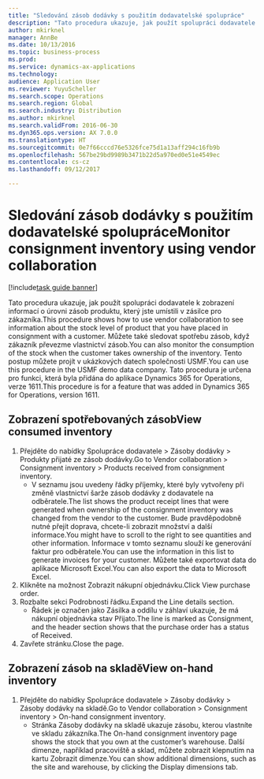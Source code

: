 ```yaml
---
title: "Sledování zásob dodávky s použitím dodavatelské spolupráce"
description: "Tato procedura ukazuje, jak použít spolupráci dodavatele k zobrazení informací o úrovni zásob produktu, který jste umístili v zásilce pro zákazníka."
author: mkirknel
manager: AnnBe
ms.date: 10/13/2016
ms.topic: business-process
ms.prod: 
ms.service: dynamics-ax-applications
ms.technology: 
audience: Application User
ms.reviewer: YuyuScheller
ms.search.scope: Operations
ms.search.region: Global
ms.search.industry: Distribution
ms.author: mkirknel
ms.search.validFrom: 2016-06-30
ms.dyn365.ops.version: AX 7.0.0
ms.translationtype: HT
ms.sourcegitcommit: 0e7f66cccd76e5326fce75d1a13aff294c16fb9b
ms.openlocfilehash: 567be29bd9989b3471b22d5a970ed0e51e4549ec
ms.contentlocale: cs-cz
ms.lasthandoff: 09/12/2017

---
```

# <a name="monitor-consignment-inventory-using-vendor-collaboration"></a><span data-ttu-id="3dfbd-103">Sledování zásob dodávky s použitím dodavatelské spolupráce</span><span class="sxs-lookup"><span data-stu-id="3dfbd-103">Monitor consignment inventory using vendor collaboration</span></span>

[!include[task guide banner](../../includes/task-guide-banner.md)]

<span data-ttu-id="3dfbd-104">Tato procedura ukazuje, jak použít spolupráci dodavatele k zobrazení informací o úrovni zásob produktu, který jste umístili v zásilce pro zákazníka.</span><span class="sxs-lookup"><span data-stu-id="3dfbd-104">This procedure shows how to use vendor collaboration to see information about the stock level of product that you have placed in consignment with a customer.</span></span> <span data-ttu-id="3dfbd-105">Můžete také sledovat spotřebu zásob, když zákazník převezme vlastnictví zásob.</span><span class="sxs-lookup"><span data-stu-id="3dfbd-105">You can also monitor the consumption of the stock when the customer takes ownership of the inventory.</span></span> <span data-ttu-id="3dfbd-106">Tento postup můžete projít v ukázkových datech společnosti USMF.</span><span class="sxs-lookup"><span data-stu-id="3dfbd-106">You can use this procedure in the USMF demo data company.</span></span> <span data-ttu-id="3dfbd-107">Tato procedura je určena pro funkci, která byla přidána do aplikace Dynamics 365 for Operations, verze 1611.</span><span class="sxs-lookup"><span data-stu-id="3dfbd-107">This procedure is for a feature that was added in Dynamics 365 for Operations, version 1611.</span></span>


## <a name="view-consumed-inventory"></a><span data-ttu-id="3dfbd-108">Zobrazení spotřebovaných zásob</span><span class="sxs-lookup"><span data-stu-id="3dfbd-108">View consumed inventory</span></span>
1. <span data-ttu-id="3dfbd-109">Přejděte do nabídky Spolupráce dodavatele > Zásoby dodávky > Produkty přijaté ze zásob dodávky.</span><span class="sxs-lookup"><span data-stu-id="3dfbd-109">Go to Vendor collaboration > Consignment inventory > Products received from consignment inventory.</span></span>
    * <span data-ttu-id="3dfbd-110">V seznamu jsou uvedeny řádky příjemky, které byly vytvořeny při změně vlastnictví šarže zásob dodávky z dodavatele na odběratele.</span><span class="sxs-lookup"><span data-stu-id="3dfbd-110">The list shows the product receipt lines that were generated when ownership of the consignment inventory was changed from the vendor to the customer.</span></span> <span data-ttu-id="3dfbd-111">Bude pravděpodobně nutné přejít doprava, chcete-li zobrazit množství a další informace.</span><span class="sxs-lookup"><span data-stu-id="3dfbd-111">You might have to scroll to the right to see quantities and other information.</span></span> <span data-ttu-id="3dfbd-112">Informace v tomto seznamu slouží ke generování faktur pro odběratele.</span><span class="sxs-lookup"><span data-stu-id="3dfbd-112">You can use the information in this list to generate invoices for your customer.</span></span> <span data-ttu-id="3dfbd-113">Můžete také exportovat data do aplikace Microsoft Excel.</span><span class="sxs-lookup"><span data-stu-id="3dfbd-113">You can also export the data to Microsoft Excel.</span></span>   
2. <span data-ttu-id="3dfbd-114">Klikněte na možnost Zobrazit nákupní objednávku.</span><span class="sxs-lookup"><span data-stu-id="3dfbd-114">Click View purchase order.</span></span>
3. <span data-ttu-id="3dfbd-115">Rozbalte sekci Podrobnosti řádku.</span><span class="sxs-lookup"><span data-stu-id="3dfbd-115">Expand the Line details section.</span></span>
    * <span data-ttu-id="3dfbd-116">Řádek je označen jako Zásilka a oddílu v záhlaví ukazuje, že má nákupní objednávka stav Přijato.</span><span class="sxs-lookup"><span data-stu-id="3dfbd-116">The line is marked as Consignment, and the header section shows that the purchase order has a status of Received.</span></span>  
4. <span data-ttu-id="3dfbd-117">Zavřete stránku.</span><span class="sxs-lookup"><span data-stu-id="3dfbd-117">Close the page.</span></span>

## <a name="view-on-hand-inventory"></a><span data-ttu-id="3dfbd-118">Zobrazení zásob na skladě</span><span class="sxs-lookup"><span data-stu-id="3dfbd-118">View on-hand inventory</span></span>
1. <span data-ttu-id="3dfbd-119">Přejděte do nabídky Spolupráce dodavatele > Zásoby dodávky > Zásoby dodávky na skladě.</span><span class="sxs-lookup"><span data-stu-id="3dfbd-119">Go to Vendor collaboration > Consignment inventory > On-hand consignment inventory.</span></span>
    * <span data-ttu-id="3dfbd-120">Stránka Zásoby dodávky na skladě ukazuje zásobu, kterou vlastníte ve skladu zákazníka.</span><span class="sxs-lookup"><span data-stu-id="3dfbd-120">The On-hand consignment inventory page shows the stock that you own at the customer’s warehouse.</span></span> <span data-ttu-id="3dfbd-121">Další dimenze, například pracoviště a sklad, můžete zobrazit klepnutím na kartu Zobrazit dimenze.</span><span class="sxs-lookup"><span data-stu-id="3dfbd-121">You can show additional dimensions, such as the site and warehouse, by clicking the Display dimensions tab.</span></span>   

